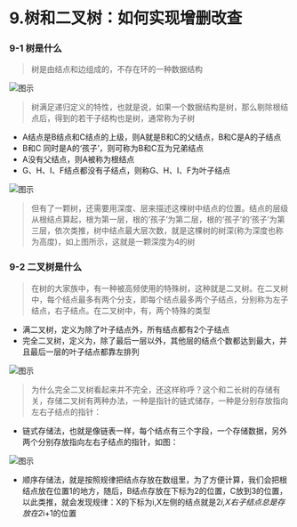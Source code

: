 # 9.树和二叉树：如何实现增删改查

### 9-1 树是什么

> 树是由结点和边组成的，不存在环的一种数据结构

![图示](/img/2020/algorithm/data9-1.jpg)

>树满足递归定义的特性，也就是说，如果一个数据结构是树，那么剔除根结点后，得到的若干子结构也是树，通常称为子树


- A结点是B结点和C结点的上级，则A就是B和C的父结点，B和C是A的子结点
- B和C 同时是A的‘孩子’，则可称为B和C互为兄弟结点
- A没有父结点，则A被称为根结点
- G、H、I、F结点都没有子结点，则称G、H、I、F为叶子结点

![图示](/img/2020/algorithm/data9-2.jpg)

> 但有了一颗树，还需要用深度、层来描述这棵树中结点的位置。结点的层级从根结点算起，根为第一层，根的‘孩子’为第二层，根的‘孩子’的‘孩子’为第三层，依次类推，树中结点最大层次数，就是这棵树的树深(称为深度也称为高度)，如上图所示，这就是一颗深度为4的树

### 9-2 二叉树是什么

> 在树的大家族中，有一种被高频使用的特殊树，这种就是二叉树。在二叉树中，每个结点最多有两个分支，即每个结点最多两个子结点，分别称为左子结点，右子结点。在二叉树中，有，两个特殊的类型

- 满二叉树，定义为除了叶子结点外，所有结点都有2个子结点
- 完全二叉树，定义为，除了最后一层以外，其他层的结点个数都达到最大，并且最后一层的叶子结点都靠左排列

![图示](/img/2020/algorithm/data9-3.jpg)

> 为什么完全二叉树看起来并不完全，还这样称呼？这个和二长树的存储有关，存储二叉树有两种办法，一种是指针的链式储存，一种是分别存放指向左右子结点的指针：

- 链式存储法，也就是像链表一样，每个结点有三个字段，一个存储数据，另外两个分别存放指向左右子结点的指针，如图：

![图示](/img/2020/algorithm/data9-5.jpg)

- 顺序存储法，就是按照规律把结点存放在数组里，为了方便计算，我们会把根结点放在位置1的地方，随后，B结点存放在下标为2的位置，C放到3的位置，以此类推，就会发现规律：X的下标为i,X左侧的结点就是2*i,X右子结点总是存放在2*i+1的位置


